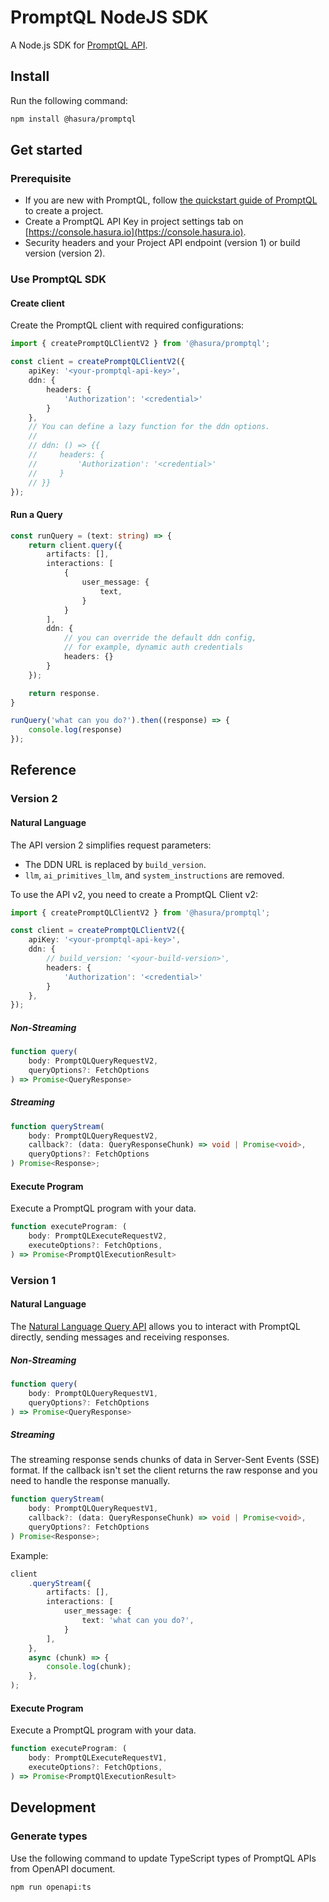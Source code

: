 # PromptQL NodeJS SDK 

A Node.js SDK for [PromptQL API](https://hasura.io/docs/promptql/promptql-apis/overview/).

## Install

Run the following command:

```sh
npm install @hasura/promptql
```

## Get started

### Prerequisite

- If you are new with PromptQL, follow [the quickstart guide of PromptQL](https://hasura.io/docs/promptql/quickstart/) to create a project.
- Create a PromptQL API Key in project settings tab on [https://console.hasura.io](https://console.hasura.io).
- Security headers and your Project API endpoint (version 1) or build version (version 2).

### Use PromptQL SDK

#### Create client

Create the PromptQL client with required configurations:

```ts
import { createPromptQLClientV2 } from '@hasura/promptql';

const client = createPromptQLClientV2({
    apiKey: '<your-promptql-api-key>',
    ddn: {
        headers: {
            'Authorization': '<credential>'
        }
    },
    // You can define a lazy function for the ddn options.
    //
    // ddn: () => {{ 
    //     headers: {
    //         'Authorization': '<credential>'
    //     }
    // }}  
});
```

#### Run a Query

```ts
const runQuery = (text: string) => {
    return client.query({
        artifacts: [],
        interactions: [
            {
                user_message: {
                    text,
                }
            }
        ],
        ddn: {
            // you can override the default ddn config, 
            // for example, dynamic auth credentials
            headers: {}
        }
    });

    return response.
}

runQuery('what can you do?').then((response) => {
    console.log(response)
});
```

## Reference

### Version 2

#### Natural Language

The API version 2 simplifies request parameters: 
- The DDN URL is replaced by `build_version`. 
- `llm`, `ai_primitives_llm`, and `system_instructions` are removed. 

To use the API v2, you need to create a PromptQL Client v2:

```ts
import { createPromptQLClientV2 } from '@hasura/promptql';

const client = createPromptQLClientV2({
    apiKey: '<your-promptql-api-key>',
    ddn: {
        // build_version: '<your-build-version>',
        headers: {
            'Authorization': '<credential>'
        }
    },
});
```

##### Non-Streaming

```ts
function query(
    body: PromptQLQueryRequestV2,
    queryOptions?: FetchOptions
) => Promise<QueryResponse>
```

##### Streaming

```ts
function queryStream(
    body: PromptQLQueryRequestV2, 
    callback?: (data: QueryResponseChunk) => void | Promise<void>, 
    queryOptions?: FetchOptions
) Promise<Response>;
```

#### Execute Program

Execute a PromptQL program with your data.

```ts
function executeProgram: (
    body: PromptQLExecuteRequestV2,
    executeOptions?: FetchOptions,
) => Promise<PromptQlExecutionResult>
```

### Version 1

#### Natural Language

The [Natural Language Query API](https://hasura.io/docs/promptql/promptql-apis/natural-language-api/) allows you to interact with PromptQL directly, sending messages and receiving responses.

##### Non-Streaming

```ts
function query(
    body: PromptQLQueryRequestV1,
    queryOptions?: FetchOptions
) => Promise<QueryResponse>
```

##### Streaming

The streaming response sends chunks of data in Server-Sent Events (SSE) format.
If the callback isn't set the client returns the raw response and you need to handle the response manually.

```ts
function queryStream(
    body: PromptQLQueryRequestV1, 
    callback?: (data: QueryResponseChunk) => void | Promise<void>, 
    queryOptions?: FetchOptions
) Promise<Response>;
```

Example:

```ts
client
    .queryStream({
        artifacts: [],
        interactions: [
            user_message: {
                text: 'what can you do?',
            }
        ],
    },
    async (chunk) => {
        console.log(chunk);
    },
);
```

#### Execute Program

Execute a PromptQL program with your data.

```ts
function executeProgram: (
    body: PromptQLExecuteRequestV1,
    executeOptions?: FetchOptions,
) => Promise<PromptQlExecutionResult>
```

## Development

### Generate types

Use the following command to update TypeScript types of PromptQL APIs from OpenAPI document.

```bash
npm run openapi:ts
```
